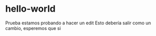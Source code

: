 # hello-world
Prueba
estamos probando a hacer un edit
Esto debería salir como un cambio, esperemos que si
